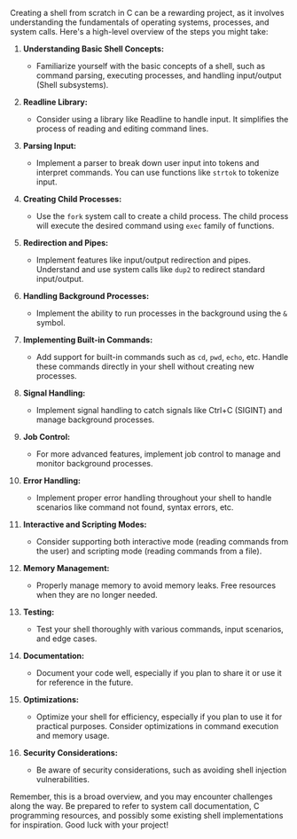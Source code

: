 Creating a shell from scratch in C can be a rewarding project, as it involves understanding the fundamentals of operating systems, processes, and system calls. Here's a high-level overview of the steps you might take:

1. **Understanding Basic Shell Concepts:**
   - Familiarize yourself with the basic concepts of a shell, such as command parsing, executing processes, and handling input/output (Shell subsystems).

2. **Readline Library:**
   - Consider using a library like Readline to handle input. It simplifies the process of reading and editing command lines.

3. **Parsing Input:**
   - Implement a parser to break down user input into tokens and interpret commands. You can use functions like `strtok` to tokenize input.

4. **Creating Child Processes:**
   - Use the `fork` system call to create a child process. The child process will execute the desired command using `exec` family of functions.

5. **Redirection and Pipes:**
   - Implement features like input/output redirection and pipes. Understand and use system calls like `dup2` to redirect standard input/output.

6. **Handling Background Processes:**
   - Implement the ability to run processes in the background using the `&` symbol.

7. **Implementing Built-in Commands:**
   - Add support for built-in commands such as `cd`, `pwd`, `echo`, etc. Handle these commands directly in your shell without creating new processes.

8. **Signal Handling:**
   - Implement signal handling to catch signals like Ctrl+C (SIGINT) and manage background processes.

9. **Job Control:**
   - For more advanced features, implement job control to manage and monitor background processes.

10. **Error Handling:**
    - Implement proper error handling throughout your shell to handle scenarios like command not found, syntax errors, etc.

11. **Interactive and Scripting Modes:**
    - Consider supporting both interactive mode (reading commands from the user) and scripting mode (reading commands from a file).

12. **Memory Management:**
    - Properly manage memory to avoid memory leaks. Free resources when they are no longer needed.

13. **Testing:**
    - Test your shell thoroughly with various commands, input scenarios, and edge cases.

14. **Documentation:**
    - Document your code well, especially if you plan to share it or use it for reference in the future.

15. **Optimizations:**
    - Optimize your shell for efficiency, especially if you plan to use it for practical purposes. Consider optimizations in command execution and memory usage.

16. **Security Considerations:**
    - Be aware of security considerations, such as avoiding shell injection vulnerabilities.

Remember, this is a broad overview, and you may encounter challenges along the way. Be prepared to refer to system call documentation, C programming resources, and possibly some existing shell implementations for inspiration. Good luck with your project!